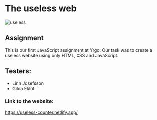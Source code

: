 # The useless web

![useless](https://media.giphy.com/media/EBId5v0YNRyPGHytLK/giphy.gif)

## Assignment

This is our first JavaScript assignment at Yrgo. Our task was to create a useless website using only HTML, CSS and JavaScript.

## Testers:
* Linn Josefsson
* Gilda Eklöf

### Link to the website:
https://useless-counter.netlify.app/

